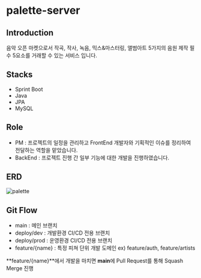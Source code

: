 # palette-server

## Introduction
음악 오픈 마켓으로서 작곡, 작사, 녹음, 믹스&마스터링, 앨범아트 5가지의 음원 제작 필수 5요소를 거래할 수 있는 서비스 입니다.

## Stacks
- Sprint Boot
- Java
- JPA
- MySQL

## Role
- PM : 프로젝트의 일정을 관리하고 FrontEnd 개발자와 기획적인 이슈를 정리하여 전달하는 역할을 맡았습니다.
- BackEnd : 프로젝트 진행 간 일부 기능에 대한 개발을 진행하였습니다.

## ERD
![palette](https://github.com/kyoongdev/roof-lupin-server/assets/68049802/acc471cf-23a2-4dbf-8cc1-9364cb2a7e44)



## Git Flow

- main : 메인 브랜치
- deploy/dev : 개발환경 CI/CD 전용 브랜치
- deploy/prod : 운영환경 CI/CD 전용 브랜치
- feature/{name} : 특정 피쳐 단위 개발 도메인 ex) feature/auth, feature/artists

**feature/{name}**에서 개발을 마치면 **main**에 Pull Request를 통해 Squash Merge 진행
